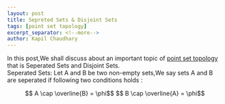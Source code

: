 ```yaml
---
layout: post
title: Sepreted Sets & Disjoint Sets
tags: [point set topology]
excerpt_separator: <!--more-->
author: Kapil Chaudhary
---
```

In this post,We shall discuss about an important topic of <a href="/tags#point+set+topology">point set topology</a> that is
Seperated Sets and Disjoint Sets. <!--more-->
<br />
Seperated Sets: Let A and B be two non-empty sets,We say sets A and B are seperated if following two conditions holds :<br />
<center>$$ A \cap \overline{B} = \phi$$ 
$$ B \cap \overline{A} = \phi$$</center>


